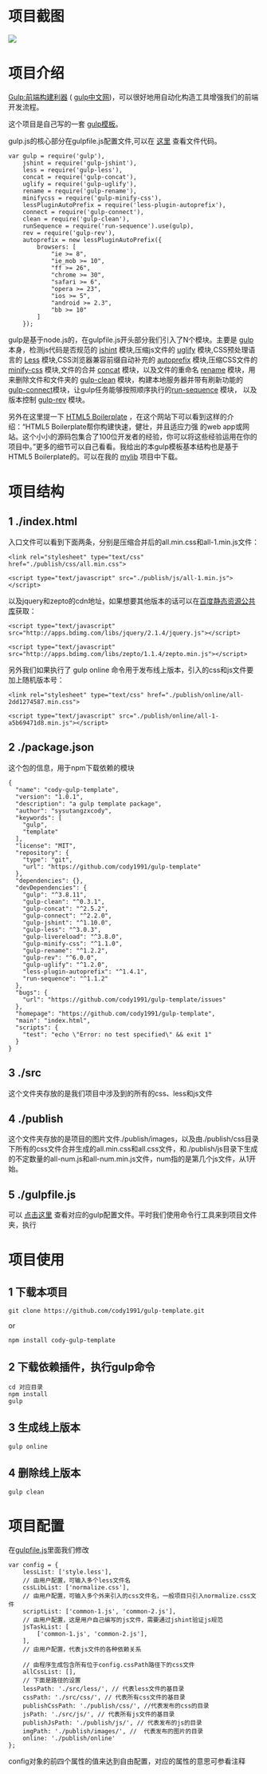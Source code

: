 项目截图
===

<img src = "https://github.com/web-yuzd/gulp-template/blob/gh-pages/screen.png"/>

项目介绍
====


[Gulp:前端构建利器](http://gulpjs.com/) ( [gulp中文网](http://www.gulpjs.com.cn/))，可以很好地用自动化构造工具增强我们的前端开发流程。

这个项目是自己写的一套 [gulp模板](https://github.com/cody1991/gulp-template)。

gulp.js的核心部分在gulpfile.js配置文件,可以在 [这里](https://github.com/cody1991/gulp-study/blob/gh-pages/gulpfile.js) 查看文件代码。

	var gulp = require('gulp'),
	    jshint = require('gulp-jshint'),
	    less = require('gulp-less'),
	    concat = require('gulp-concat'),
	    uglify = require('gulp-uglify'),
	    rename = require('gulp-rename'),
	    minifycss = require('gulp-minify-css'),
	    lessPluginAutoPrefix = require('less-plugin-autoprefix'),
	    connect = require('gulp-connect'),
	    clean = require('gulp-clean'),
	    runSequence = require('run-sequence').use(gulp),
	    rev = require('gulp-rev'),
	    autoprefix = new lessPluginAutoPrefix({
	        browsers: [
	            "ie >= 8",
	            "ie_mob >= 10",
	            "ff >= 26",
	            "chrome >= 30",
	            "safari >= 6",
	            "opera >= 23",
	            "ios >= 5",
	            "android >= 2.3",
	            "bb >= 10"
	        ]
	    });
gulp是基于node.js的，在gulpfile.js开头部分我们引入了N个模块。主要是 [gulp](https://github.com/gulpjs/gulp) 本身，检测js代码是否规范的 [jshint](https://github.com/spalger/gulp-jshint) 模块,压缩js文件的 [uglify](https://github.com/terinjokes/gulp-uglify) 模块,CSS预处理语言的 [Less](https://github.com/plus3network/gulp-less) 模块,CSS浏览器兼容前缀自动补充的 [autoprefix](https://github.com/less/less-plugin-autoprefix) 模块,压缩CSS文件的 [minify-css](https://github.com/murphydanger/gulp-minify-css) 模块,文件的合并 [concat](https://github.com/wearefractal/gulp-concat) 模块，以及文件的重命名 [rename](https://github.com/hparra/gulp-rename) 模块，用来删除文件和文件夹的 [gulp-clean](https://www.npmjs.com/package/gulp-clean) 模块，构建本地服务器并带有刷新功能的 [gulp-connect](https://github.com/AveVlad/gulp-connect)模块，让gulp任务能够按照顺序执行的[run-sequence](https://www.npmjs.com/package/run-sequence) 模块， 以及版本控制 [gulp-rev](https://www.npmjs.com/package/gulp-rev/) 模块。

另外在这里提一下 [HTML5 Boilerplate](http://www.bootcss.com/p/html5boilerplate/) ，在这个网站下可以看到这样的介绍：“HTML5 Boilerplate帮你构建快速，健壮，并且适应力强 的web app或网站。这个小小的源码包集合了100位开发者的经验，你可以将这些经验运用在你的项目中。”更多的细节可以自己看看。我给出的本gulp模板基本结构也是基于HTML5 Boilerplate的。可以在我的 [mylib](https://github.com/cody1991/mylib/tree/gh-pages/framwork/singlepage) 项目中下载。

项目结构
===

1	./index.html 
---

入口文件可以看到下面两条，分别是压缩合并后的all.min.css和all-1.min.js文件：

	<link rel="stylesheet" type="text/css" href="./publish/css/all.min.css">

	<script type="text/javascript" src="./publish/js/all-1.min.js"></script>

以及jquery和zepto的cdn地址，如果想要其他版本的话可以在[百度静态资源公共库](http://cdn.code.baidu.com/)获取：
	
	<script type="text/javascript" src="http://apps.bdimg.com/libs/jquery/2.1.4/jquery.js"></script>

    <script type="text/javascript" src="http://apps.bdimg.com/libs/zepto/1.1.4/zepto.min.js"></script>

另外我们如果执行了 gulp online 命令用于发布线上版本，引入的css和js文件要加上随机版本号：
	
	<link rel="stylesheet" type="text/css" href="./publish/online/all-2dd1274587.min.css">

    <script type="text/javascript" src="./publish/online/all-1-a5b69471d8.min.js"></script>



2	./package.json
---

这个包的信息，用于npm下载依赖的模块

	{
	  "name": "cody-gulp-template",
	  "version": "1.0.1",
	  "description": "a gulp template package",
	  "author": "sysutangzxcody",
	  "keywords": [
	    "gulp",
	    "template"
	  ],
	  "license": "MIT",
	  "repository": {
	    "type": "git",
	    "url": "https://github.com/cody1991/gulp-template"
	  },
	  "dependencies": {},
	  "devDependencies": {
	    "gulp": "^3.8.11",
	    "gulp-clean": "^0.3.1",
	    "gulp-concat": "^2.5.2",
	    "gulp-connect": "^2.2.0",
	    "gulp-jshint": "^1.10.0",
	    "gulp-less": "^3.0.3",
	    "gulp-livereload": "^3.8.0",
	    "gulp-minify-css": "^1.1.0",
	    "gulp-rename": "^1.2.2",
	    "gulp-rev": "^6.0.0",
	    "gulp-uglify": "^1.2.0",
	    "less-plugin-autoprefix": "^1.4.1",
	    "run-sequence": "^1.1.2"
	  },
	  "bugs": {
	    "url": "https://github.com/cody1991/gulp-template/issues"
	  },
	  "homepage": "https://github.com/cody1991/gulp-template",
	  "main": "index.html",
	  "scripts": {
	    "test": "echo \"Error: no test specified\" && exit 1"
	  }
	}


3	./src
---

这个文件夹存放的是我们项目中涉及到的所有的css、less和js文件


4	./publish
---

这个文件夹存放的是项目的图片文件./publish/images，以及由./publish/css目录下所有的css文件合并生成的all.min.css和all.css文件，和./publish/js目录下生成的不定数量的all-num.js和all-num.min.js文件，num指的是第几个js文件，从1开始。


5	./gulpfile.js
---

可以 [点击这里](https://raw.githubusercontent.com/cody1991/gulp-template/gh-pages/gulpfile.js) 查看对应的gulp配置文件。平时我们使用命令行工具来到项目文件夹，执行


项目使用
===

1	下载本项目
---

	git clone https://github.com/cody1991/gulp-template.git

or
	
	npm install cody-gulp-template


2	下载依赖插件，执行gulp命令
---
	
	cd 对应目录
	npm install
	gulp

3	生成线上版本
---
	
	gulp online

4	删除线上版本
---

	gulp clean


项目配置
===

在[gulpfile.js](https://raw.githubusercontent.com/cody1991/gulp-template/gh-pages/gulpfile.js)里面我们修改

	var config = {
	    lessList: ['style.less'],
	    // 由用户配置，可输入多个less文件名
	    cssLibList: ['normalize.css'],
	    // 由用户配置，可输入多个外来引入的css文件名，一般项目只引入normalize.css文件
	    scriptList: ['common-1.js', 'common-2.js'],
	    // 由用户配置，这是用户自己编写的js文件，需要通过jshint验证js规范
	    jsTaskList: [
	        ['common-1.js', 'common-2.js'],
	    ],
	    // 由用户配置，代表js文件的各种依赖关系

	    // 由程序生成包含所有位于config.cssPath路径下的css文件
	    allCssList: [],
	    // 下面是路径的设置
	    lessPath: './src/less/', // 代表less文件的基目录
	    cssPath: './src/css/', // 代表所有css文件的基目录
	    publishCssPath: './publish/css/', //代表发布的css的目录
	    jsPath: './src/js/', // 代表所有js文件的基目录
	    publishJsPath: './publish/js/', // 代表发布的js的目录
	    imgPath: './publish/images/', //  代表发布的图片的目录
	    online: './publish/online'
	};

config对象的前四个属性的值来达到自由配置，对应的属性的意思可参看注释